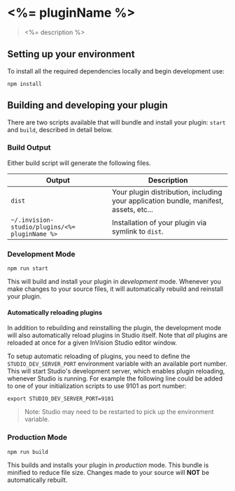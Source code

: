 # <%= pluginName %>

> <%= description %>

## Setting up your environment

To install all the required dependencies locally and begin development use:

```
npm install
```

## Building and developing your plugin

There are two scripts available that will bundle and install your plugin:
`start` and `build`, described in detail below.

### Build Output

Either build script will generate the following files.

| Output | Description                                                                                |
| ------ | ------------------------------------------------------------------------------------------ |
| `dist` | Your plugin distribution, including your application bundle, manifest, assets, etc...      |
| `~/.invision-studio/plugins/<%= pluginName %>` | Installation of your plugin via symlink to `dist`. |

### Development Mode

```
npm run start
```

This will build and install your plugin in _development_ mode. Whenever you make
changes to your source files, it will automatically rebuild and reinstall your
plugin.

#### Automatically reloading plugins

In addition to rebuilding and reinstalling the plugin, the development mode will
also automatically reload plugins in Studio itself. Note that _all_ plugins are
reloaded at once for a given InVision Studio editor window.

To setup automatic reloading of plugins, you need to define the
`STUDIO_DEV_SERVER_PORT` environment variable with an available port number.
This will start Studio's development server, which enables plugin reloading,
whenever Studio is running. For example the following line could be added to
one of your initialization scripts to use 9101 as port number:

```
export STUDIO_DEV_SERVER_PORT=9101
```

> Note: Studio may need to be restarted to pick up the environment variable.

### Production Mode

```
npm run build
```

This builds and installs your plugin in _production_ mode. This bundle is
minified to reduce file size. Changes made to your source will **NOT** be
automatically rebuilt.
